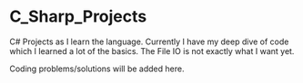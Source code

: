 # C_Sharp_Projects
C# Projects as I learn the language.
Currently I have my deep dive of code which I learned a lot of the basics.
The File IO is not exactly what I want yet.

Coding problems/solutions will be added here.
